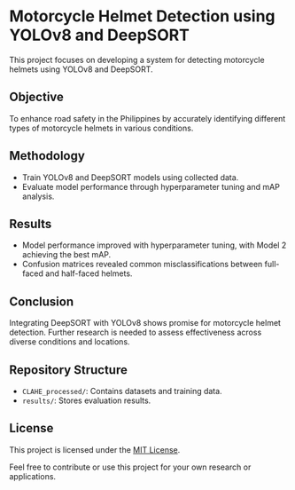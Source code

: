 # Motorcycle Helmet Detection using YOLOv8 and DeepSORT

This project focuses on developing a system for detecting motorcycle helmets using YOLOv8 and DeepSORT. 

## Objective
To enhance road safety in the Philippines by accurately identifying different types of motorcycle helmets in various conditions.

## Methodology
- Train YOLOv8 and DeepSORT models using collected data.
- Evaluate model performance through hyperparameter tuning and mAP analysis.

## Results
- Model performance improved with hyperparameter tuning, with Model 2 achieving the best mAP.
- Confusion matrices revealed common misclassifications between full-faced and half-faced helmets.

## Conclusion
Integrating DeepSORT with YOLOv8 shows promise for motorcycle helmet detection. Further research is needed to assess effectiveness across diverse conditions and locations.

## Repository Structure
- `CLAHE_processed/`: Contains datasets and training data.
- `results/`: Stores evaluation results.

## License
This project is licensed under the [MIT License](LICENSE).

Feel free to contribute or use this project for your own research or applications.